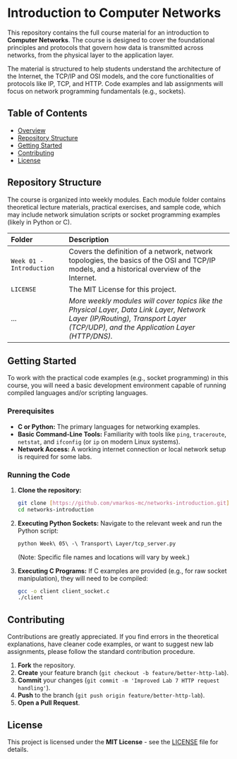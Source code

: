 # Introduction to Computer Networks

This repository contains the full course material for an introduction to **Computer Networks**. The course is designed to cover the foundational principles and protocols that govern how data is transmitted across networks, from the physical layer to the application layer.

The material is structured to help students understand the architecture of the Internet, the TCP/IP and OSI models, and the core functionalities of protocols like IP, TCP, and HTTP. Code examples and lab assignments will focus on network programming fundamentals (e.g., sockets).

## Table of Contents

* [Overview](#-introduction-to-computer-networks)
* [Repository Structure](#repository-structure)
* [Getting Started](#getting-started)
* [Contributing](#contributing)
* [License](#license)

## Repository Structure

The course is organized into weekly modules. Each module folder contains theoretical lecture materials, practical exercises, and sample code, which may include network simulation scripts or socket programming examples (likely in Python or C).

| Folder | Description |
| :--- | :--- |
| `Week 01 - Introduction` | Covers the definition of a network, network topologies, the basics of the OSI and TCP/IP models, and a historical overview of the Internet. |
| `LICENSE` | The MIT License for this project. |
| ... | *More weekly modules will cover topics like the Physical Layer, Data Link Layer, Network Layer (IP/Routing), Transport Layer (TCP/UDP), and the Application Layer (HTTP/DNS).* |

## Getting Started

To work with the practical code examples (e.g., socket programming) in this course, you will need a basic development environment capable of running compiled languages and/or scripting languages.

### Prerequisites

* **C or Python:** The primary languages for networking examples.
* **Basic Command-Line Tools:** Familiarity with tools like `ping`, `traceroute`, `netstat`, and `ifconfig` (or `ip` on modern Linux systems).
* **Network Access:** A working internet connection or local network setup is required for some labs.

### Running the Code

1.  **Clone the repository:**
    ```bash
    git clone [https://github.com/vmarkos-mc/networks-introduction.git](https://github.com/vmarkos-mc/networks-introduction.git)
    cd networks-introduction
    ```

2.  **Executing Python Sockets:**
    Navigate to the relevant week and run the Python script:
    ```bash
    python Week\ 05\ -\ Transport\ Layer/tcp_server.py
    ```
    (Note: Specific file names and locations will vary by week.)

3.  **Executing C Programs:**
    If C examples are provided (e.g., for raw socket manipulation), they will need to be compiled:
    ```bash
    gcc -o client client_socket.c
    ./client
    ```

## Contributing

Contributions are greatly appreciated. If you find errors in the theoretical explanations, have cleaner code examples, or want to suggest new lab assignments, please follow the standard contribution procedure.

1.  **Fork** the repository.
2.  **Create** your feature branch (`git checkout -b feature/better-http-lab`).
3.  **Commit** your changes (`git commit -m 'Improved Lab 7 HTTP request handling'`).
4.  **Push** to the branch (`git push origin feature/better-http-lab`).
5.  **Open a Pull Request**.

## License

This project is licensed under the **MIT License** - see the [LICENSE](LICENSE) file for details.
